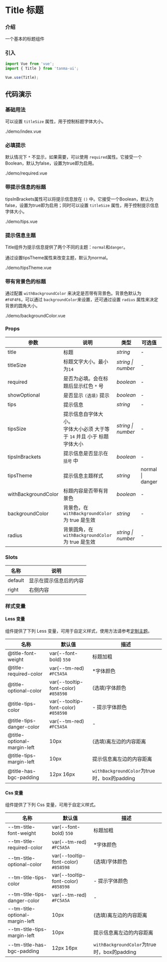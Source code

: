 # Title 标题

### 介绍

一个基本的标题组件

### 引入

```js
import Vue from 'vue';
import { Title } from 'tanma-ui';

Vue.use(Title);
```

## 代码演示

### 基础用法

可以设置 `titleSize` 属性，用于控制标题字体大小。

<demo-code>./demo/index.vue</demo-code>

### 必填提示

默认情况下 `*` 不显示，如果需要，可以使用 `required`属性。它接受一个Boolean，默认为false，设置为true即为启用。

<demo-code>./demo/required.vue</demo-code>

### 带提示信息的标题

tipsInBrackets属性可以将提示信息放在 `()` 中。它接受一个Boolean，默认为false，设置为true即为启用；同时可以设置 `titleSize` 属性，用于控制提示信息字体大小。

<demo-code>./demo/tips.vue</demo-code>

### 提示信息主题

Title组件为提示信息提供了两个不同的主题：`normal`和`danger`。

通过设置tipsTheme属性来改变主题，默认为normal。

<demo-code>./demo/tipsTheme.vue</demo-code>

### 带有背景色的标题

通过配置 `withBackgroundColor` 来决定是否带有背景色。背景色默认为 `#F4F4F6`，可以通过 `backgroundColor`来设置，还可通过设置 `radius` 属性来决定背景的圆角大小。

<demo-code>./demo/backgroundColor.vue</demo-code>

### Props

参数 | 说明 | 类型 | 可选值 | 默认值
-- | -- | -- | -- | --
title | 标题 | _string_ | - | 标题
titleSize | 标题文字大小。最小为`14` | _string \| number_ | - | `16`
required | 是否为必填。会在标题后显示红色 `*` 号 | _boolean_ | - | `false`
showOptional | 是否显示 `(选填)` 提示 | _boolean_ | - | `false`
tips | 提示信息 | _string_ | - | -
tipsSize | 提示信息自字体大小。<br >字体大小必须 大于等于 `14` 并且 小于 标题字体大小 | _string \| number_ | - | `14`
tipsInBrackets | 提示信息是否显示在 `括号` 中 | _boolean_ | - | `false`
tipsTheme | 提示信息主题样式 | _string_ | normal \| danger | `normal`
withBackgroundColor | 标题内容是否带有背景色 | _boolean_ | - | false
backgroundColor | 背景色，在 `withBackgroundColor` 为 true 是生效 | _string_ | - | `#F4F4F6`
radius | 背景圆角，在 `withBackgroundColor` 为 true 是生效 | _string \| number_ | - | `5`

### Slots

名称 | 说明
-- | --
default | 显示在提示信息后的内容
right | 右侧内容


### 样式变量

#### Less 变量

组件提供了下列 Less 变量，可用于自定义样式，使用方法请参考[定制主题](#/theme)。

名称 | 默认值 | 描述
-- | -- | --
@title-font-weight | var(--font-bold) `550` | 标题加粗
@title-required-color | var(--tm-red) `#FC5A5A` | *字体颜色
@title-optional-color | var(--tooltip-font-color) `#858598` | (选填)字体颜色 
@title-tips-color | var(--tooltip-font-color) `#858598` | - 提示字体颜色
@title-tips-danger-color | var(--tm-red) `#FC5A5A` | - | `danger`模式下标题颜色
@title-optional-margin-left | 10px | (选填)离左边的内容距离
@title-tips-margin-left | 10px | 提示信息离左边的内容距离
@title-has-bgc-padding | 12px 16px | `withBackgroundColor`为true时，box的padding

#### Css 变量

组件提供了下列 Css 变量，可用于自定义样式。

名称 | 默认值 | 描述
-- | -- | --
--tm-title-font-weight | var(--font-bold) `550` | 标题加粗
--tm-title-required-color | var(--tm-red) `#FC5A5A` | *字体颜色
--tm-title-optional-color | var(--tooltip-font-color) `#858598` | (选填)字体颜色 
--tm-title-tips-color | var(--tooltip-font-color) `#858598` | - 提示字体颜色
--tm-title-tips-danger-color | var(--tm-red) `#FC5A5A` | - | `danger`模式下标题颜色
--tm-title-optional-margin-left | 10px | (选填)离左边的内容距离
--tm-title-tips-margin-left | 10px | 提示信息离左边的内容距离
--tm-title-has-bgc-padding | 12px 16px | `withBackgroundColor`为true时，box的padding


